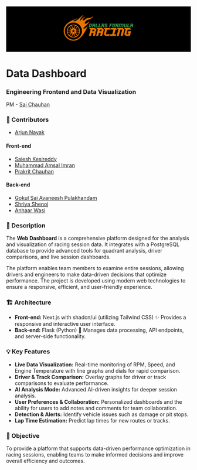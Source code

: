 ![DFR Banner](/41f516e4-144a-403b-853b-c0b7b284e3fc.png)
# Data Dashboard
### Engineering Frontend and Data Visualization

PM - [Sai Chauhan](https://discord.com/users/342061974600810506)

### 👥 Contributors
* [Arjun Nayak](https://discord.com/users/143942073639239681)
#### Front-end
* [Saiesh Kesireddy](https://discord.com/users/349665003697340417)
* [Muhammad Amsal Imran](https://discord.com/users/624532981507293214)
* [Prakrit Chauhan](https://discord.com/users/701425922535850035)
#### Back-end
* [Gokul Sai Avaneesh Pulakhandam](https://discord.com/users/)
* [Shriya Shenoj](https://discord.com/users/1410025330395189349)
* [Anhaar Wasi](https://discord.com/users/431574165884108804)

### 🚀 Description
The **Web Dashboard** is a comprehensive platform designed for the analysis and visualization of racing session data. It integrates with a PostgreSQL database to provide advanced tools for quadrant analysis, driver comparisons, and live session dashboards.

The platform enables team members to examine entire sessions, allowing drivers and engineers to make data-driven decisions that optimize performance. The project is developed using modern web technologies to ensure a responsive, efficient, and user-friendly experience.

### 🏗️ Architecture
* **Front-end:** Next.js with shadcn/ui (utilizing Tailwind CSS)
✨ Provides a responsive and interactive user interface.
* **Back-end:** Flask (Python)
🐍 Manages data processing, API endpoints, and server-side functionality.

### 💡 Key Features
* **Live Data Visualization:** Real-time monitoring of RPM, Speed, and Engine Temperature with line graphs and dials for rapid comparison.
* **Driver & Track Comparison:** Overlay graphs for driver or track comparisons to evaluate performance.
* **AI Analysis Mode:** Advanced AI-driven insights for deeper session analysis.
* **User Preferences & Collaboration:** Personalized dashboards and the ability for users to add notes and comments for team collaboration.
* **Detection & Alerts:** Identify vehicle issues such as damage or pit stops.
* **Lap Time Estimation:** Predict lap times for new routes or tracks.

### 🎯 Objective
To provide a platform that supports data-driven performance optimization in racing sessions, enabling teams to make informed decisions and improve overall efficiency and outcomes.
